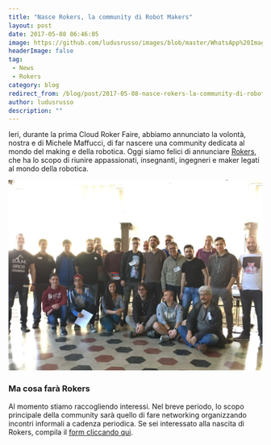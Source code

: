 ```yaml
---
title: "Nasce Rokers, la community di Robot Makers"
layout: post
date: 2017-05-08 06:46:05
image: https://github.com/ludusrusso/images/blob/master/WhatsApp%20Image%202017-05-08%20at%2007.49.12.jpeg?raw=true
headerImage: false
tag: 
 - News
 - Rokers
category: blog
redirect_from: /blog/post/2017-05-08-nasce-rokers-la-community-di-robot-makers
author: ludusrusso
description: ""
---
```


Ieri, durante la prima Cloud Roker Faire, abbiamo annunciato la volontà, nostra e di Michele Maffucci, di far nascere una community dedicata al mondo del making e della robotica. Oggi siamo felici di annunciare [Rokers](http://www.rokers.io), che ha lo scopo di riunire appassionati, insegnanti, ingegneri e maker legati al mondo della robotica.

![I primi Rokers](https://github.com/ludusrusso/images/blob/master/WhatsApp%20Image%202017-05-08%20at%2007.49.12.jpeg?raw=true)

### Ma cosa farà Rokers

Al momento stiamo raccogliendo interessi. Nel breve periodo, lo scopo principale della community sarà quello di fare networking organizzando incontri informali a cadenza periodica. Se sei interessato alla nascita di Rokers, compila il [form cliccando qui](https://docs.google.com/forms/d/e/1FAIpQLSdacsFXWljnXINhFau6-zZgNw94zj0sfapZpmC0Xd5YJ02gbw/viewform?usp=sf_link).

